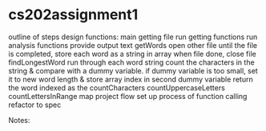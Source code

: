 # cs202assignment1

outline of steps
  design functions:
    main
      getting file
      run getting functions
      run analysis functions
      provide output text
    getWords
      open other file
      until the file is completed, store each word as a string in array
      when file done, close file
    findLongestWord
      run through each word string
        count the characters in the string & compare with a dummy variable. if dummy variable is too small, set it to new word length & store array index in second dummy variable
      return the word indexed as the 
    countCharacters
    countUppercaseLetters
    countLettersInRange
  map project flow
    set up process of function calling
    refactor to spec
  
  
  
Notes:
  
